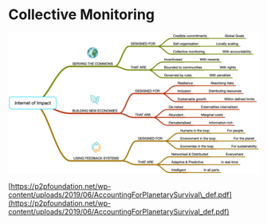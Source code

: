 # Collective Monitoring

![](../../../.gitbook/assets/programmable-capital-black-text.png)

[https://p2pfoundation.net/wp-content/uploads/2019/06/AccountingForPlanetarySurvival\_def.pdf](https://p2pfoundation.net/wp-content/uploads/2019/06/AccountingForPlanetarySurvival_def.pdf)

